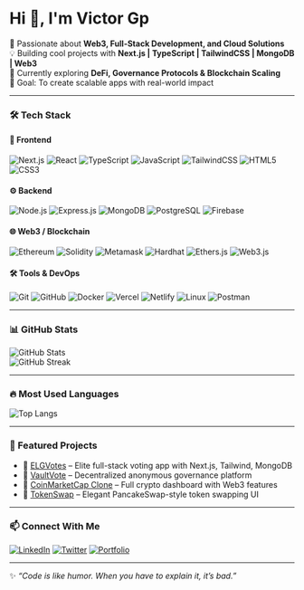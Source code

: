 
# Hi 👋, I'm Victor  Gp

🚀 Passionate about **Web3, Full-Stack Development, and Cloud Solutions**  
💡 Building cool projects with **Next.js | TypeScript | TailwindCSS | MongoDB | Web3**  
🌱 Currently exploring **DeFi, Governance Protocols & Blockchain Scaling**  
🎯 Goal: To create scalable apps with real-world impact  

---

### 🛠️ Tech Stack  

#### 🚀 Frontend
![Next.js](https://img.shields.io/badge/Next.js-000000?style=flat&logo=nextdotjs&logoColor=white) 
![React](https://img.shields.io/badge/React-20232A?style=flat&logo=react&logoColor=61DAFB) 
![TypeScript](https://img.shields.io/badge/TypeScript-007ACC?style=flat&logo=typescript&logoColor=white) 
![JavaScript](https://img.shields.io/badge/JavaScript-F7DF1E?style=flat&logo=javascript&logoColor=black) 
![TailwindCSS](https://img.shields.io/badge/Tailwind_CSS-38B2AC?style=flat&logo=tailwind-css&logoColor=white) 
![HTML5](https://img.shields.io/badge/HTML5-E34F26?style=flat&logo=html5&logoColor=white) 
![CSS3](https://img.shields.io/badge/CSS3-1572B6?style=flat&logo=css3&logoColor=white) 

#### ⚙️ Backend
![Node.js](https://img.shields.io/badge/Node.js-43853D?style=flat&logo=node.js&logoColor=white) 
![Express.js](https://img.shields.io/badge/Express.js-404D59?style=flat) 
![MongoDB](https://img.shields.io/badge/MongoDB-4EA94B?style=flat&logo=mongodb&logoColor=white) 
![PostgreSQL](https://img.shields.io/badge/PostgreSQL-316192?style=flat&logo=postgresql&logoColor=white) 
![Firebase](https://img.shields.io/badge/Firebase-FFCA28?style=flat&logo=firebase&logoColor=black) 

#### 🌐 Web3 / Blockchain
![Ethereum](https://img.shields.io/badge/Ethereum-3C3C3D?style=flat&logo=ethereum&logoColor=white) 
![Solidity](https://img.shields.io/badge/Solidity-363636?style=flat&logo=solidity&logoColor=white) 
![Metamask](https://img.shields.io/badge/Metamask-F6851B?style=flat&logo=metamask&logoColor=white) 
![Hardhat](https://img.shields.io/badge/Hardhat-FCC72C?style=flat&logo=hardhat&logoColor=black) 
![Ethers.js](https://img.shields.io/badge/Ethers.js-2536EB?style=flat&logo=ethers&logoColor=white) 
![Web3.js](https://img.shields.io/badge/Web3.js-F16822?style=flat&logo=web3.js&logoColor=white) 

#### 🛠️ Tools & DevOps
![Git](https://img.shields.io/badge/Git-F05033?style=flat&logo=git&logoColor=white) 
![GitHub](https://img.shields.io/badge/GitHub-181717?style=flat&logo=github&logoColor=white) 
![Docker](https://img.shields.io/badge/Docker-2496ED?style=flat&logo=docker&logoColor=white) 
![Vercel](https://img.shields.io/badge/Vercel-000000?style=flat&logo=vercel&logoColor=white) 
![Netlify](https://img.shields.io/badge/Netlify-00C7B7?style=flat&logo=netlify&logoColor=white) 
![Linux](https://img.shields.io/badge/Linux-FCC624?style=flat&logo=linux&logoColor=black) 
![Postman](https://img.shields.io/badge/Postman-FF6C37?style=flat&logo=postman&logoColor=white) 

---

### 📊 GitHub Stats  
![GitHub Stats](https://github-readme-stats.vercel.app/api?username=Vheek10&show_icons=true&theme=radical)  
![GitHub Streak](https://streak-stats.demolab.com?user=Vheek10&theme=radical)  

---

### 🔥 Most Used Languages  
![Top Langs](https://github-readme-stats.vercel.app/api/top-langs/?username=Vheek10&layout=compact&theme=radical)  

---

### 🌟 Featured Projects  
- 🔗 [ELGVotes](https://github.com/Vheek10/elgvotes) – Elite full-stack voting app with Next.js, Tailwind, MongoDB  
- 🔗 [VaultVote](https://github.com/Vheek10/vaultvote) – Decentralized anonymous governance platform  
- 🔗 [CoinMarketCap Clone](https://github.com/Vheek10/cmc-clone) – Full crypto dashboard with Web3 features  
- 🔗 [TokenSwap](https://github.com/Vheek10/tokenswap) – Elegant PancakeSwap-style token swapping UI  

---

### 📫 Connect With Me  
[![LinkedIn](https://img.shields.io/badge/LinkedIn-blue?style=flat&logo=linkedin&logoColor=white)](your-linkedin-url) 
[![Twitter](https://img.shields.io/badge/Twitter-1DA1F2?style=flat&logo=twitter&logoColor=white)](https://x.com/Vheek_io) 
[![Portfolio](https://img.shields.io/badge/Portfolio-000000?style=flat&logo=vercel&logoColor=white)](https://victorgp.vercel.app/)  

---

✨ _“Code is like humor. When you have to explain it, it’s bad.”_
